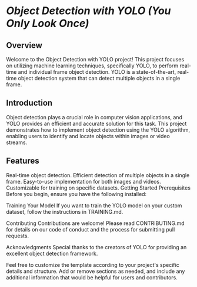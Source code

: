 # *Object Detection with YOLO (You Only Look Once)*



## Overview

Welcome to the Object Detection with YOLO project! This project focuses on utilizing machine learning techniques, specifically YOLO, to perform real-time and individual frame object detection. YOLO is a state-of-the-art, real-time object detection system that can detect multiple objects in a single frame.

## Introduction

Object detection plays a crucial role in computer vision applications, and YOLO provides an efficient and accurate solution for this task. This project demonstrates how to implement object detection using the YOLO algorithm, enabling users to identify and locate objects within images or video streams.

## Features

Real-time object detection.
Efficient detection of multiple objects in a single frame.
Easy-to-use implementation for both images and videos.
Customizable for training on specific datasets.
Getting Started
Prerequisites
Before you begin, ensure you have the following installed:




Training Your Model
If you want to train the YOLO model on your custom dataset, follow the instructions in TRAINING.md.

Contributing
Contributions are welcome! Please read CONTRIBUTING.md for details on our code of conduct and the process for submitting pull requests.



Acknowledgments
Special thanks to the creators of YOLO for providing an excellent object detection framework.

Feel free to customize the template according to your project's specific details and structure. Add or remove sections as needed, and include any additional information that would be helpful for users and contributors. 
